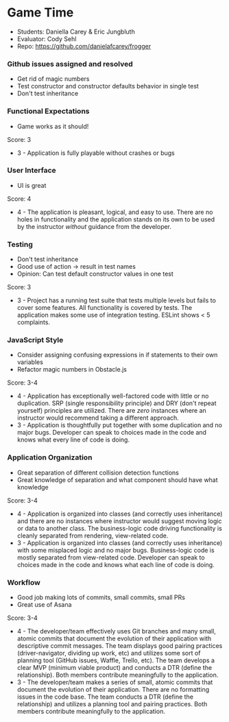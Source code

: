 # Game Time
* Students: Daniella Carey & Eric Jungbluth
* Evaluator: Cody Sehl
* Repo: https://github.com/danielafcarey/frogger

### Github issues assigned and resolved

- Get rid of magic numbers
- Test constructor and constructor defaults behavior in single test
- Don't test inheritance

### Functional Expectations

- Game works as it should!

Score: 3

* 3 - Application is fully playable without crashes or bugs

### User Interface

- UI is great

Score: 4

* 4 - The application is pleasant, logical, and easy to use. There are no holes in functionality and the application stands on its own to be used by the instructor _without_ guidance from the developer.

### Testing

- Don't test inheritance
- Good use of action -> result in test names
- Opinion: Can test default constructor values in one test

Score: 3

* 3 - Project has a running test suite that tests multiple levels but fails to cover some features. All functionality is covered by tests. The application makes some use of integration testing. ESLint shows < 5 complaints.

### JavaScript Style

- Consider assigning confusing expressions in if statements to their own variables
- Refactor magic numbers in Obstacle.js

Score: 3-4

* 4 - Application has exceptionally well-factored code with little or no duplication. SRP (single responsibility principle) and DRY (don't repeat yourself) principles are utilized. There are _zero_ instances where an instructor would recommend taking a different approach.
* 3 - Application is thoughtfully put together with some duplication and no major bugs. Developer can speak to choices made in the code and knows what every line of code is doing.

### Application Organization

- Great separation of different collision detection functions
- Great knowledge of separation and what component should have what knowledge

Score: 3-4

* 4 - Application is organized into classes (and correctly uses inheritance) and there are no instances where instructor would suggest moving logic or data to another class. The business-logic code driving functionality is cleanly separated from rendering, view-related code.
* 3 - Application is organized into classes (and correctly uses inheritance) with some misplaced logic and no major bugs. Business-logic code is mostly separated from view-related code. Developer can speak to choices made in the code and knows what each line of code is doing.

### Workflow

- Good job making lots of commits, small commits, small PRs
- Great use of Asana

Score: 3-4

* 4 - The developer/team effectively uses Git branches and many small, atomic commits that document the evolution of their application with descriptive commit messages. The team displays good pairing practices (driver-navigator, dividing up work, etc) and utilizes some sort of planning tool (GitHub issues, Waffle, Trello, etc). The team develops a clear MVP (minimum viable product) and conducts a DTR (define the relationship). Both members contribute meaningfully to the application.
* 3 - The developer/team makes a series of small, atomic commits that document the evolution of their application. There are no formatting issues in the code base. The team conducts a DTR (define the relationship) and utilizes a planning tool and pairing practices. Both members contribute meaningfully to the application.

